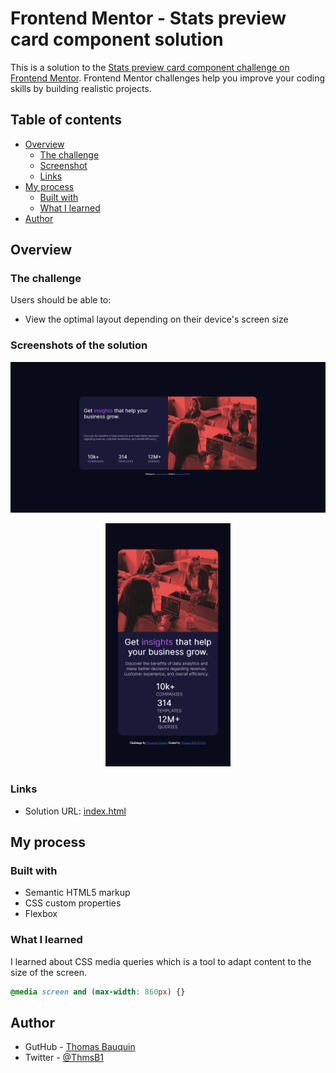 # Frontend Mentor - Stats preview card component solution

This is a solution to the [Stats preview card component challenge on Frontend Mentor](https://www.frontendmentor.io/challenges/stats-preview-card-component-8JqbgoU62). Frontend Mentor challenges help you improve your coding skills by building realistic projects. 

## Table of contents

- [Overview](#overview)
  - [The challenge](#the-challenge)
  - [Screenshot](#screenshot)
  - [Links](#links)
- [My process](#my-process)
  - [Built with](#built-with)
  - [What I learned](#what-i-learned)
- [Author](#author)

## Overview

### The challenge

Users should be able to:

- View the optimal layout depending on their device's screen size

### Screenshots of the solution

![](./images/Screen1.png)
<p align="center">
<img src="./images/Screen2.png" alt="drawing" width="200"/>
</p>

### Links

- Solution URL: [index.html](./index.html)

## My process

### Built with

- Semantic HTML5 markup
- CSS custom properties
- Flexbox

### What I learned

I learned about CSS media queries which is a tool to adapt content to the size of the screen.

```css
@media screen and (max-width: 860px) {}
```
## Author

- GutHub - [Thomas Bauquin](https://www.github.com/tbauquin)
- Twitter - [@ThmsB1](https://www.twitter.com/ThmsB1)
